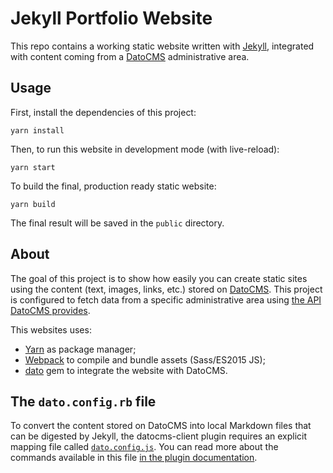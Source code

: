 # Jekyll Portfolio Website

This repo contains a working static website written with [Jekyll](https://jekyllrb.com), integrated with content coming from a [DatoCMS](https://www.datocms.com) administrative area.

## Usage

First, install the dependencies of this project:

```
yarn install
```

Then, to run this website in development mode (with live-reload):

```
yarn start
```

To build the final, production ready static website:

```
yarn build
```

The final result will be saved in the `public` directory.

## About

The goal of this project is to show how easily you can create static sites using the content (text, images, links, etc.) stored on [DatoCMS](https://www.datocms.com). This project is configured to fetch data from a specific administrative area using [the API DatoCMS provides](https://www.datocms.com/docs/api/sma/).

This websites uses:

* [Yarn](https://yarnpkg.com/) as package manager;
* [Webpack](https://webpack.github.io/) to compile and bundle assets (Sass/ES2015 JS);
* [dato](https://github.com/datocms/ruby-datocms-client) gem to integrate the website with DatoCMS.

## The `dato.config.rb` file

To convert the content stored on DatoCMS into local Markdown files that can be digested by Jekyll, the datocms-client plugin requires an explicit mapping file called [`dato.config.js`](https://github.com/datocms/jekyll-portfolio/blob/master/dato.config.rb). You can read more about the commands available in this file [in the plugin documentation](https://github.com/datocms/ruby-datocms-client/blob/master/docs/dato-cli.md).

